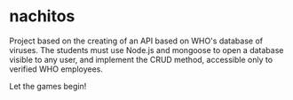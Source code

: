 # nachitos


Project based on the creating of an API based on WHO's database of viruses. The students must use Node.js and mongoose to open a database visible to any user, and implement the CRUD method, accessible only to verified WHO employees.


Let the games begin!

